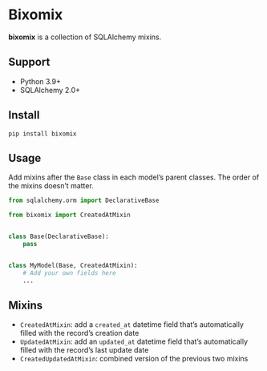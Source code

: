 # Bixomix

**bixomix** is a collection of SQLAlchemy mixins.

## Support

* Python 3.9+
* SQLAlchemy 2.0+

## Install

    pip install bixomix

## Usage

Add mixins after the `Base` class in each model’s parent classes. The order of the mixins doesn’t matter.

```python
from sqlalchemy.orm import DeclarativeBase

from bixomix import CreatedAtMixin


class Base(DeclarativeBase):
    pass


class MyModel(Base, CreatedAtMixin):
    # Add your own fields here
    ...
```

## Mixins

* `CreatedAtMixin`: add a `created_at` datetime field that’s automatically filled with the record’s creation date
* `UpdatedAtMixin`: add an `updated_at` datetime field that’s automatically filled with the record’s last update date
* `CreatedUpdatedAtMixin`: combined version of the previous two mixins
